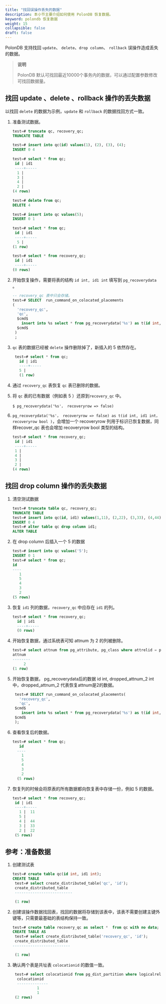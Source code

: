 ```yaml
---
title: "找回误操作丢失的数据"
description: 本小节主要介绍如何使用 PolonDB 恢复数据。 
keyword: polondb 恢复数据
weight: 15
collapsible: false
draft: false
---
```


PolonDB 支持找回 `update`、 `delete`、`drop column`、 `rollback` 误操作造成丢失的数据。

> **说明**
> 
> PolonDB 默认可找回最近10000个事务内的数据，可以通过配置参数修改可找回数据量。


## 找回 update 、delete 、rollback 操作的丢失数据

以找回 `delete` 的数据为示例，`update` 和 `rollback` 的数据找回方式一致。

1.  准备测试数据。
   
    ```sql
    test=# truncate qc, recovery_qc;
    TRUNCATE TABLE
  
    test=# insert into qc(id) values(1), (2), (3), (4);
    INSERT 0 4
  
    test=# select * from qc;
     id | id1 
     ----+-----
      1 |    
      3 |    
      4 |    
      2 |    
    (4 rows)
  
    test=# delete from qc;
    DELETE 4
  
    test=# insert into qc values(5);
    INSERT 0 1
  
    test=# select * from qc;
     id | id1 
     ----+-----
      5 |    
    (1 row)
  
    test=# select * from recovery_qc;
     id | id1 
     ----+-----
    (0 rows)
    ```

2. 开始恢复操作，需要将表的结构 `id int, id1 int` 填写到 `pg_recoverydata` 。

    ```sql
    -- recovery_qc 表中只会存储。
    test=# SELECT  run_command_on_colocated_placements
    (
      'recovery_qc',
      'qc',
      $cmd$
        insert into %s select * from pg_recoverydata('%s') as t(id int, id1 int)
      $cmd$
     )
     ;
    ```

3. `qc` 表的数据已经被 `delete` 操作删除掉了，新插入的 5 依然存在。

     ```sql
      test=# select * from qc;
        id | id1 
        ----+-----
        5 |    
        (1 row)
     ```
  
4. 通过 `recovery_qc` 表恢复 `qc` 表已删除的数据。

5. 将 `qc` 表的已有数据（例如表 5 ）还原到`recovery_qc` 中。

    ```shell
    $ pg_recoverydata('%s'， recoveryrow => false)
    ```

6. `pg_recoverydata('%s'， recoveryrow => false) as t(id int, id1 int，recoveryrow bool )`，会增加一个 recoveryrow 列用于标识已恢复数据，同样recover_qc 表也会增加 recoveryrow bool 类型的结构。
   
      ```sql
      test=# select * from recovery_qc;
       id | id1 
       ----+-----
       1 |    
       4 |    
       3 |    
       2 |    
      (4 rows)
      ```

## 找回 drop column 操作的丢失数据

  1. 清空测试数据
  
     ```sql
     test=# truncate table qc, recovery_qc;
     TRUNCATE TABLE
     test=# insert into qc(id, id1) values(1,11), (2,22), (3,33), (4,44);
     INSERT 0 4
     test=# alter table qc drop column id1;
     ALTER TABLE
     ```
  
2. 在 drop column 后插入一个 5 的数据

     ```sql
     test=# insert into qc values('5');
     INSERT 0 1
     test=# select * from qc;
     id 
     ----
        1
        5
        4
        3
        2
     (5 rows)
     ```
  
3. 恢复 `id1` 列的数据，`recovery_qc` 中应存在 `id1` 的列。

     ```sql
     test=# select * from recovery_qc;
       id | id1 
       ----+-----
       (0 rows)
      ```
  
4. 开始恢复数据，通过系统表可知 attnum 为 2 的列被删除。

     ```sql
     test=# select attnum from pg_attribute, pg_class where attrelid = pg_class.oid and pg_class.relname='qc' and attname ~ 'dropped';
     attnum 
     --------
          2
     (1 row)
     ```
  
5. 开始恢复数据， pg_recoverydata后的数据 id int, dropped_attnum_2 int 中，dropped_attnum_2 代表恢复attnum是2的数据。

     ```sql
      test=# SELECT run_command_on_colocated_placements(
        'recovery_qc',
        'qc',
      $cmd$
         insert into %s select * from pg_recoverydata('%s') as t(id int, dropped_attnum_2 int)
      $cmd$
      );
      ```
  
6. 查看恢复后的数据。

     ```sql
     test=# select * from qc;
        id 
       ----
         1
         5
         4
         3
         2
       (5 rows)
    ```
  
7. 恢复列的时候会将原表的所有数据都向恢复表中存储一份，例如 5 的数据。

     ```sql
     test=# select * from recovery_qc;
      id | id1 
      ----+-----
        1 |  11
        5 |    
        4 |  44
        3 |  33
        2 |  22
      (5 rows)
     ```

## 参考：准备数据

1. 创建测试表

    ```sql
    test=# create table qc(id int, id1 int);
    CREATE TABLE
     test=# select create_distributed_table('qc', 'id');
     create_distributed_table 
     --------------------------
   
     (1 row)
   ```

2. 创建误操作数据找回表，找回的数据将存储到该表中，该表不需要创建主键外键等，只需要最基础的表结构保持一致。

   ```sql
   test=# create table recovery_qc as select *  from qc with no data;
   CREATE TABLE AS
    test=# select create_distributed_table('recovery_qc', 'id');
    create_distributed_table 
   --------------------------
   
    (1 row)
    ```
  
3. 确认两个表是共址表 `colocationid` 的数值一致。

   ```sql
    test=# select colocationid from pg_dist_partition where logicalrelid='qc'::regclass or logicalrelid='recovery_qc'::regclass;
     colocationid 
     --------------
              1
              1
    (2 rows)
   ```
